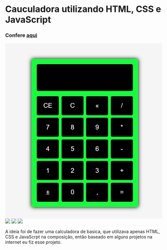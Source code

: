 <h1 align="left">Cauculadora utilizando HTML, CSS e JavaScript</h1>
   
<h3 align="left">Confere <a href="https://devrailan.github.io/DevRailan-clone.Spotify.github.io/">aqui</a></h3>   
<img align="center" src="Captura de tela 2022-09-27 101902.png">
<div inline:block>
    <img src="https://img.shields.io/badge/html5-%23E34F26.svg?style=for-the-badge&logo=html5&logoColor=white" />
    <img src="https://img.shields.io/badge/css3-%231572B6.svg?style=for-the-badge&logo=css3&logoColor=white" />
    <img src="https://img.shields.io/badge/javascript-%23323330.svg?style=for-the-badge&logo=javascript&logoColor=%23F7DF1E" />
</div>

<p align="left">A ideia foi de fazer uma calculadora de basica,
 que utilizava apenas HTML, CSS e JavaScrpt na composição,
 então baseado em alguns projetos na internet eu fiz esse projeto.</p>
